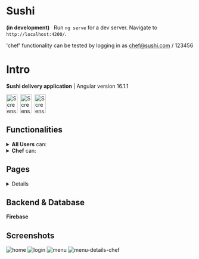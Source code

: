 # Sushi 

**(in development)**  &nbsp; Run `ng serve` for a dev server. Navigate to `http://localhost:4200/`. 

'chef' functionality can be tested by logging in as chef@sushi.com / 123456

# Intro

**Sushi delivery application** | Angular version 16.1.1

<div>
    <img width="30" height="50" alt="Screenshot_" src="https://user-images.githubusercontent.com/38568843/206916961-d39c1314-d2b0-4976-981b-ed20b3deed7a.png">&nbsp;
    <img width="30" height="50" alt="Screenshot_" src="https://user-images.githubusercontent.com/38568843/206916902-40ae2530-123b-4df0-9fd3-e7e6b4b69121.png">&nbsp;
    <img width="30" height="50" alt="Screenshot_" src="https://user-images.githubusercontent.com/38568843/206916934-68a6b79f-2876-4e51-87cb-07b1afddd61d.png">&nbsp;
    <!-- <img width="30" height="50" alt="Screenshot_" src="https://user-images.githubusercontent.com/38568843/206916968-cb0ee839-c1f5-417d-9bbd-18522457d79c.png"> -->
</div>


<!--  -->
## Functionalities

<details>
    <summary><strong>All Users</strong> can: </summary>
    <ul>
        <li>View Home, Menu, Details pages</li>
        <li>Login, Signup</li>
    </ul>
</details>

<!-- <details>
    <summary><strong>Logged in users / Customers</strong> can: </summary>
    <ul>
      <li><strong>Mark item as favorite</strong> and <strong>add item to cart</strong> in the details page</li> 
      <li>View his/her own <strong>profile page</strong>, which contains User information, Favorit items, and Current Cart state</li>
      <li>Adjust Current Order(<strong>choose the amount</strong> or <strong>remove item</strong>) in <strong>Cart page</strong></li>
      <li>Get informed about the delivery in the <strong>Checkout page</strong></li>
      <li><strong>Logout</strong></li>
    </ul>
</details> -->

<details>
    <summary><strong>Chef</strong> can: </summary>
    <ul>
        <li><strong>Cook</strong> a new meal in the <strong>Create page</strong></li>
        <li><strong>Edit</strong> information for a particular dish</li>
        <li><strong>Remove</strong> an item from the <strong>Menu</strong></li>
        <li><strong>Logout</strong></li>
    </ul>
</details>

<!-- 
<details>
    <summary><strong>Admin</strong> can: </summary>
    <ul>
        <li><strong>List all Users and Chefs</strong> in the <strong>Admin Panel</strong></li>
        <li><strong>Set user'es Roles</strong>, <strong>Update Users and Chefs Lists</strong></li>
        <li><strong>Mark an Order as Delivered</strong></li>
        <li><strong>Publish Promotion Offers on the site</strong></li>
        <li><strong>Logout</strong></li>
    </ul>
</details>
-->
## Pages

<details>
    <ul>
        <li><strong>Home</strong></li>
        <li><strong>Menu</strong></li>
        <li><strong>Details</strong></li>
<!--         <li><strong>Profile</strong></li> -->
        <!-- <li><strong>Cart</strong></li> -->
<!--         <li><strong>Proceed</strong></li> -->
        <li><strong>Create/Edit Item</strong></li>
        <!-- <li><strong>Proceed</strong></li>         -->
<!--         <li><strong>Admin Panel</strong></li>         -->
        <li><strong>Sign up, Sign in, Sign out</strong></li>
    </ul>
</details>

    
## Backend & Database
<strong>Firebase</strong> 



## Screenshots

![home](https://user-images.githubusercontent.com/38568843/210782943-5f6f9053-6a3d-41b2-816e-e49b1c71f7b9.png)
![login](https://user-images.githubusercontent.com/38568843/206916961-d39c1314-d2b0-4976-981b-ed20b3deed7a.png)
![menu](https://user-images.githubusercontent.com/38568843/210782788-90259e6d-bc6e-43c3-8146-2ed0a443ab65.png)
![menu-details-chef](https://user-images.githubusercontent.com/38568843/210783176-87e17310-0955-4921-b81a-6cb1cece8b03.png)
<!-- ![menu-create](https://user-images.githubusercontent.com/38568843/210785337-13b1c2af-48a8-4c65-94f8-0fe646116976.png) -->
<!-- ![menu-edit](https://user-images.githubusercontent.com/38568843/210785477-e2099aad-0e09-48f6-a202-ac9ff1e9e471.png) -->
<!-- ![menu-details-client](https://user-images.githubusercontent.com/38568843/210783214-83544c36-dfe4-4bf3-9191-63e7f3f2d551.png) -->
<!-- ![orders-cart](https://user-images.githubusercontent.com/38568843/210784175-9b77e6fb-c357-4ec9-8c2e-41b00341d684.png) -->
<!-- ![profile](https://user-images.githubusercontent.com/38568843/206916968-cb0ee839-c1f5-417d-9bbd-18522457d79c.png) -->
<!-- ![Delivery](https://user-images.githubusercontent.com/38568843/210783044-c7058401-5036-4261-9c87-51fb86d8282a.png) -->


<!--
![]()

<img width="300" alt="Screenshot_" src="">

 -->


<!-- 
## Code scaffolding

Run `ng generate component component-name` to generate a new component. You can also use `ng generate directive|pipe|service|class|guard|interface|enum|module`.

## Build

Run `ng build` to build the project. The build artifacts will be stored in the `dist/` directory.

## Running unit tests

Run `ng test` to execute the unit tests via [Karma](https://karma-runner.github.io).

## Running end-to-end tests

Run `ng e2e` to execute the end-to-end tests via a platform of your choice. To use this command, you need to first add a package that implements end-to-end testing capabilities.

## Further help

To get more help on the Angular CLI use `ng help` or go check out the [Angular CLI Overview and Command Reference](https://angular.io/cli) page.

 -->

